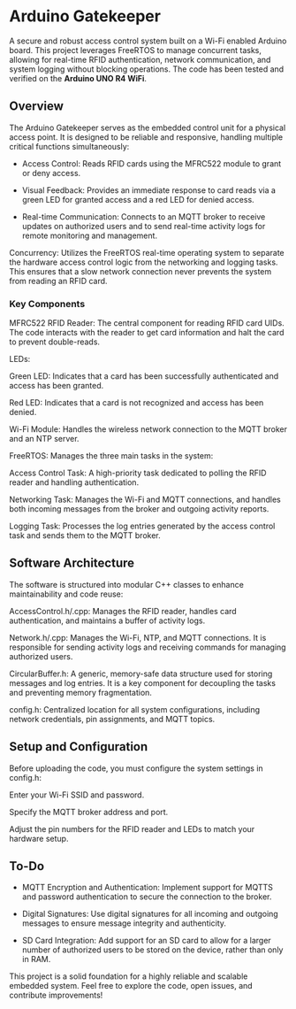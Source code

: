 # Arduino Gatekeeper
A secure and robust access control system built on a Wi-Fi enabled Arduino board. This project leverages FreeRTOS to manage concurrent tasks, allowing for real-time RFID authentication, network communication, and system logging without blocking operations. The code has been tested and verified on the **Arduino UNO R4 WiFi**.

## Overview
The Arduino Gatekeeper serves as the embedded control unit for a physical access point. It is designed to be reliable and responsive, handling multiple critical functions simultaneously:

* Access Control: Reads RFID cards using the MFRC522 module to grant or deny access.

* Visual Feedback: Provides an immediate response to card reads via a green LED for granted access and a red LED for denied access.

* Real-time Communication: Connects to an MQTT broker to receive updates on authorized users and to send real-time activity logs for remote monitoring and management.

Concurrency: Utilizes the FreeRTOS real-time operating system to separate the hardware access control logic from the networking and logging tasks. This ensures that a slow network connection never prevents the system from reading an RFID card.

### Key Components
MFRC522 RFID Reader: The central component for reading RFID card UIDs. The code interacts with the reader to get card information and halt the card to prevent double-reads.

LEDs:

Green LED: Indicates that a card has been successfully authenticated and access has been granted.

Red LED: Indicates that a card is not recognized and access has been denied.

Wi-Fi Module: Handles the wireless network connection to the MQTT broker and an NTP server.

FreeRTOS: Manages the three main tasks in the system:

Access Control Task: A high-priority task dedicated to polling the RFID reader and handling authentication.

Networking Task: Manages the Wi-Fi and MQTT connections, and handles both incoming messages from the broker and outgoing activity reports.

Logging Task: Processes the log entries generated by the access control task and sends them to the MQTT broker.

## Software Architecture
The software is structured into modular C++ classes to enhance maintainability and code reuse:

AccessControl.h/.cpp: Manages the RFID reader, handles card authentication, and maintains a buffer of activity logs.

Network.h/.cpp: Manages the Wi-Fi, NTP, and MQTT connections. It is responsible for sending activity logs and receiving commands for managing authorized users.

CircularBuffer.h: A generic, memory-safe data structure used for storing messages and log entries. It is a key component for decoupling the tasks and preventing memory fragmentation.

config.h: Centralized location for all system configurations, including network credentials, pin assignments, and MQTT topics.

## Setup and Configuration
Before uploading the code, you must configure the system settings in config.h:

Enter your Wi-Fi SSID and password.

Specify the MQTT broker address and port.

Adjust the pin numbers for the RFID reader and LEDs to match your hardware setup.

## To-Do
* MQTT Encryption and Authentication: Implement support for MQTTS and password authentication to secure the connection to the broker.

* Digital Signatures: Use digital signatures for all incoming and outgoing messages to ensure message integrity and authenticity.

* SD Card Integration: Add support for an SD card to allow for a larger number of authorized users to be stored on the device, rather than only in RAM.


This project is a solid foundation for a highly reliable and scalable embedded system. Feel free to explore the code, open issues, and contribute improvements!
